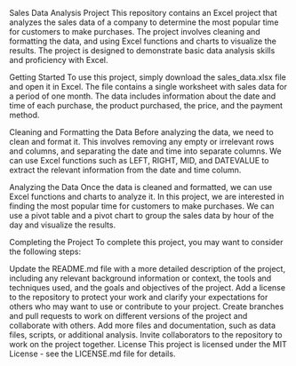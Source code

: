 Sales Data Analysis Project
This repository contains an Excel project that analyzes the sales data of a company to determine the most popular time for customers to make purchases. The project involves cleaning and formatting the data, and using Excel functions and charts to visualize the results. The project is designed to demonstrate basic data analysis skills and proficiency with Excel.

Getting Started
To use this project, simply download the sales_data.xlsx file and open it in Excel. The file contains a single worksheet with sales data for a period of one month. The data includes information about the date and time of each purchase, the product purchased, the price, and the payment method.

Cleaning and Formatting the Data
Before analyzing the data, we need to clean and format it. This involves removing any empty or irrelevant rows and columns, and separating the date and time into separate columns. We can use Excel functions such as LEFT, RIGHT, MID, and DATEVALUE to extract the relevant information from the date and time column.

Analyzing the Data
Once the data is cleaned and formatted, we can use Excel functions and charts to analyze it. In this project, we are interested in finding the most popular time for customers to make purchases. We can use a pivot table and a pivot chart to group the sales data by hour of the day and visualize the results.

Completing the Project
To complete this project, you may want to consider the following steps:

Update the README.md file with a more detailed description of the project, including any relevant background information or context, the tools and techniques used, and the goals and objectives of the project.
Add a license to the repository to protect your work and clarify your expectations for others who may want to use or contribute to your project.
Create branches and pull requests to work on different versions of the project and collaborate with others.
Add more files and documentation, such as data files, scripts, or additional analysis.
Invite collaborators to the repository to work on the project together.
License
This project is licensed under the MIT License - see the LICENSE.md file for details.
